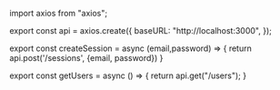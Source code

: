 import axios from "axios";

export const api = axios.create({
    baseURL: "http://localhost:3000",
});

export const createSession = async (email,password) => {
  return api.post('/sessions', {email, password})
}

export const getUsers = async () => {
  return api.get("/users");
}